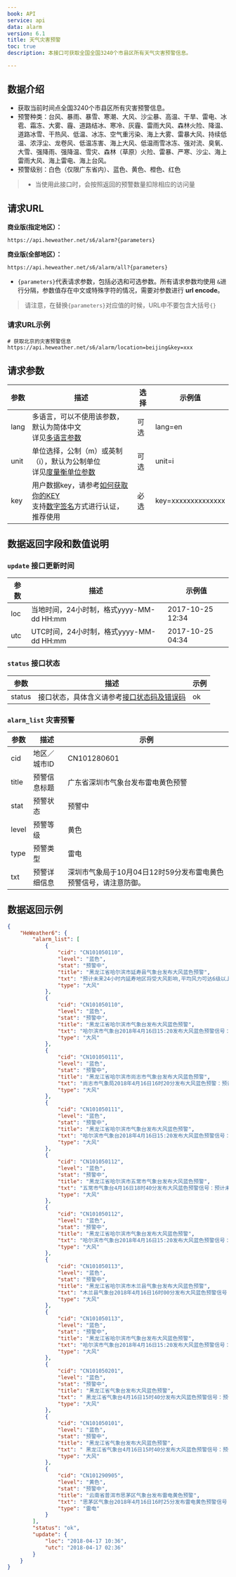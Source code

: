 ```yaml
---
book: API
service: api
data: alarm
version: 6.1
title: 天气灾害预警
toc: true
description: 本接口可获取全国全国3240个市县区所有天气灾害预警信息。

---
```


## 数据介绍

- 获取当前时间点全国3240个市县区所有灾害预警信息。
- 预警种类：台风、暴雨、暴雪、寒潮、大风、沙尘暴、高温、干旱、雷电、冰雹、霜冻、大雾、霾、道路结冰、寒冷、灰霾、雷雨大风、森林火险、降温、道路冰雪、干热风、低温、冰冻、空气重污染、海上大雾、雷暴大风、持续低温、浓浮尘、龙卷风、低温冻害、海上大风、低温雨雪冰冻、强对流、臭氧、大雪、强降雨、强降温、雪灾、森林（草原）火险、雷暴、严寒、沙尘、海上雷雨大风、海上雷电、海上台风。
- 预警级别：白色（仅限广东省内）、蓝色、黄色、橙色、红色

> - 当使用此接口时，会按照返回的预警数量扣除相应的访问量

## 请求URL

**商业版(指定地区）：**
```
https://api.heweather.net/s6/alarm?{parameters}
```
**商业版(全部地区）：**
```
https://api.heweather.net/s6/alarm/all?{parameters}
```

- `{parameters}`代表请求参数，包括必选和可选参数。所有请求参数均使用 `&`进行分隔，参数值存在中文或特殊字符的情况，需要对参数进行 **url encode**。

> 请注意，在替换`{parameters}`对应值的时候，URL中不要包含大括号`{}`

### 请求URL示例
```
# 获取北京的灾害预警信息
https://api.heweather.net/s6/alarm/location=beijing&key=xxx
```

## 请求参数

| 参数 | 描述                                                         | 选择 | 示例值             |
| ---- | ------------------------------------------------------------ | ---- | ------------------ |
| lang | 多语言，可以不使用该参数，默认为简体中文<br>详见[多语言参数](/docs/refer/i18n) | 可选 | lang=en            |
| unit | 单位选择，公制（m）或英制（i），默认为公制单位<br>详见[度量衡单位参数](/docs/refer/unit) | 可选 | unit=i             |
| key  | 用户数据key，请参考[如何获取你的KEY](https://www.heweather.com/support/setup-app-key)<br>支持[数字签名](/docs/sercet-authorization)方式进行认证，推荐使用 | 必选 | key=xxxxxxxxxxxxxx |

## 数据返回字段和数值说明

### `update` 接口更新时间

| 参数 | 描述                                     | 示例值           |
| ---- | ---------------------------------------- | ---------------- |
| loc  | 当地时间，24小时制，格式yyyy-MM-dd HH:mm | 2017-10-25 12:34 |
| utc  | UTC时间，24小时制，格式yyyy-MM-dd HH:mm  | 2017-10-25 04:34 |

### `status` 接口状态

| 参数   | 描述                                                         | 示例 |
| ------ | ------------------------------------------------------------ | ---- |
| status | 接口状态，具体含义请参考[接口状态码及错误码](/docs/refer/status-code) | ok   |

### `alarm_list` 灾害预警

| 参数  | 描述         | 示例                                                         |
| ----- | ------------ | ------------------------------------------------------------ |
| cid   | 地区／城市ID | CN101280601                                                  |
| title | 预警信息标题 | 广东省深圳市气象台发布雷电黄色预警                           |
| stat  | 预警状态     | 预警中                                                       |
| level | 预警等级     | 黄色                                                         |
| type  | 预警类型     | 雷电                                                         |
| txt   | 预警详细信息 | 深圳市气象局于10月04日12时59分发布雷电黄色预警信号，请注意防御。 |

## 数据返回示例

```json
{
    "HeWeather6": {
        "alarm_list": [
            {
                "cid": "CN101050110",
                "level": "蓝色",
                "stat": "预警中",
                "title": "黑龙江省哈尔滨市延寿县气象台发布大风蓝色预警",
                "txt": "预计未来24小时内延寿地区将受大风影响,平均风力可达6级以上，或者阵风7级以上。请有关单位和个人注意做好预防工作。\n",
                "type": "大风"
            },
            {
                "cid": "CN101050110",
                "level": "蓝色",
                "stat": "预警中",
                "title": "黑龙江省哈尔滨市气象台发布大风蓝色预警",
                "txt": "哈尔滨市气象台2018年4月16日15:20发布大风蓝色预警信号：预计16日下午至17日白天哈尔滨主城区及各区、县（市）将受大风影响，平均风力4-6级，阵风7-8级，火险等级高，请注意防范。",
                "type": "大风"
            },
            {
                "cid": "CN101050111",
                "level": "蓝色",
                "stat": "预警中",
                "title": "黑龙江省哈尔滨市尚志市气象台发布大风蓝色预警",
                "txt": "尚志市气象局2018年4月16日16时20分发布大风蓝色预警：预计未来24小时尚志地区将受大风影响,平均风力4-5级，阵风可达6-7级。请有关单位和个人注意做好预防工作。",
                "type": "大风"
            },
            {
                "cid": "CN101050111",
                "level": "蓝色",
                "stat": "预警中",
                "title": "黑龙江省哈尔滨市气象台发布大风蓝色预警",
                "txt": "哈尔滨市气象台2018年4月16日15:20发布大风蓝色预警信号：预计16日下午至17日白天哈尔滨主城区及各区、县（市）将受大风影响，平均风力4-6级，阵风7-8级，火险等级高，请注意防范。",
                "type": "大风"
            },
            {
                "cid": "CN101050112",
                "level": "蓝色",
                "stat": "预警中",
                "title": "黑龙江省哈尔滨市五常市气象台发布大风蓝色预警",
                "txt": "五常市气象台4月16日18时40分发布大风蓝色预警信号：预计未来24小时五常地区将受大风影响，平均风力4-6级，阵风7-8级，火险等级高，请注意防范。",
                "type": "大风"
            },
            {
                "cid": "CN101050112",
                "level": "蓝色",
                "stat": "预警中",
                "title": "黑龙江省哈尔滨市气象台发布大风蓝色预警",
                "txt": "哈尔滨市气象台2018年4月16日15:20发布大风蓝色预警信号：预计16日下午至17日白天哈尔滨主城区及各区、县（市）将受大风影响，平均风力4-6级，阵风7-8级，火险等级高，请注意防范。",
                "type": "大风"
            },
            {
                "cid": "CN101050113",
                "level": "蓝色",
                "stat": "预警中",
                "title": "黑龙江省哈尔滨市木兰县气象台发布大风蓝色预警",
                "txt": "木兰县气象台2018年4月16日16时00分发布大风蓝色预警信号：预计16日下午至17日白天我县将受大风影响，平均风力4-6级，阵风7-8级，火险等级高，请注意防范。",
                "type": "大风"
            },
            {
                "cid": "CN101050113",
                "level": "蓝色",
                "stat": "预警中",
                "title": "黑龙江省哈尔滨市气象台发布大风蓝色预警",
                "txt": "哈尔滨市气象台2018年4月16日15:20发布大风蓝色预警信号：预计16日下午至17日白天哈尔滨主城区及各区、县（市）将受大风影响，平均风力4-6级，阵风7-8级，火险等级高，请注意防范。",
                "type": "大风"
            },
            {
                "cid": "CN101050201",
                "level": "蓝色",
                "stat": "预警中",
                "title": "黑龙江省气象台发布大风蓝色预警",
                "txt": " 黑龙江省气象台4月16日15时40分发布大风蓝色预警信号：预计未来24小时齐齐哈尔南部、大庆、绥化、哈尔滨、伊春南部、佳木斯、双鸭山、七台河、鸡西、牡丹江将自西向东逐渐受大风影响,平均风力5级，阵风7级左右,其它地区平均风力3-4级。请有关单位和个人注意做好预防工作。",
                "type": "大风"
            },
            {
                "cid": "CN101050101",
                "level": "蓝色",
                "stat": "预警中",
                "title": "黑龙江省气象台发布大风蓝色预警",
                "txt": " 黑龙江省气象台4月16日15时40分发布大风蓝色预警信号：预计未来24小时齐齐哈尔南部、大庆、绥化、哈尔滨、伊春南部、佳木斯、双鸭山、七台河、鸡西、牡丹江将自西向东逐渐受大风影响,平均风力5级，阵风7级左右,其它地区平均风力3-4级。请有关单位和个人注意做好预防工作。",
                "type": "大风"
            },
            {
                "cid": "CN101290905",
                "level": "黄色",
                "stat": "预警中",
                "title": "云南省普洱市思茅区气象台发布雷电黄色预警",
                "txt": "思茅区气象台2018年4月16日16时25分发布雷电黄色预警信号：预计未来6小时内思茅区将出现雷电活动，局部伴有冰雹、大风等强对流天气，请注意防范。",
                "type": "雷电"
            }
        ],
        "status": "ok",
        "update": {
            "loc": "2018-04-17 10:36",
            "utc": "2018-04-17 02:36"
        }
    }
}
```
